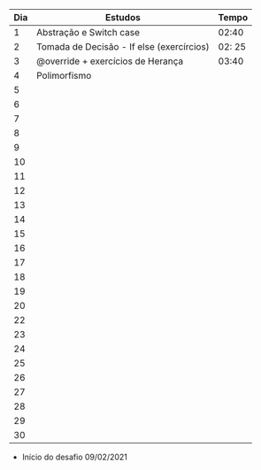 |Dia|Estudos|Tempo|
| -------- | ----------------- | -------- |
|1| Abstração e Switch case | 02:40 |
|2| Tomada de Decisão - If else (exercírcios) | 02: 25  |
|3| @override + exercícios de Herança| 03:40 |
|4| Polimorfismo| |
|5|  | |
|6| |  |
|7|  | |
|8|  | |
|9|  | |
|10|  | |
|11|  | |
|12|  | |
|13|  | |
|14|  | |
|15|  | |
|16|  | |
|17|  | |
|18|  | |
|19|  | |
|20|  | |
|22|  | |
|23|  | |
|24|  | |
|25|  | |
|26|  | |
|27|  | |
|28|  | |
|29|  | |
|30|  | |


- Início do desafio 09/02/2021